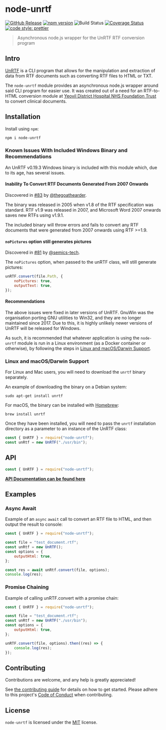 # node-unrtf

[![GitHub Release](https://img.shields.io/github/release/Fdawgs/node-unrtf.svg)](https://github.com/Fdawgs/node-unrtf/releases/latest/)
[![npm version](https://img.shields.io/npm/v/node-unrtf)](https://npmjs.com/package/node-unrtf)
![Build Status](https://github.com/Fdawgs/node-unrtf/workflows/CI/badge.svg?branch=master)
[![Coverage Status](https://coveralls.io/repos/github/Fdawgs/node-unrtf/badge.svg?branch=master)](https://coveralls.io/github/Fdawgs/node-unrtf?branch=master)
[![code style: prettier](https://img.shields.io/badge/code_style-prettier-ff69b4.svg?style=flat)](https://github.com/prettier/prettier)

> Asynchronous node.js wrapper for the UnRTF RTF conversion program

## Intro

[UnRTF](https://gnu.org/software/unrtf/) is a CLI program that allows for the manipulation and extraction of data from RTF documents such as converting RTF files to HTML or TXT.

The `node-unrtf` module provides an asynchronous node.js wrapper around said CLI program for easier use.
It was created out of a need for an RTF-to-HTML conversion module at [Yeovil District Hospital NHS Foundation Trust](https://yeovilhospital.co.uk/) to convert clinical documents.

## Installation

Install using `npm`:

```bash
npm i node-unrtf
```

### Known Issues With Included Windows Binary and Recommendations

An UnRTF v0.19.3 Windows binary is included with this module which, due to its age, has several issues.

#### Inability To Convert RTF Documents Generated From 2007 Onwards

Discovered in [#83](https://github.com/Fdawgs/node-unrtf/issues/83) by [@thegoathearder](https://github.com/thegoatherder).

The binary was released in 2005 when v1.8 of the RTF specification was standard.
RTF v1.9 was released in 2007, and Microsoft Word 2007 onwards saves new RTFs using v1.9.1.

The included binary will throw errors and fails to convert any RTF documents that were generated from 2007 onwards using RTF >=1.9.

#### `noPictures` option still generates pictures

Discovered in [#81](https://github.com/Fdawgs/node-unrtf/issues/81) by [@semics-tech](https://github.com/semics-tech).

The `noPictures` option, when passed to the unRTF class, will still generate pictures:

```js
unRTF.convert(file.Path, {
	noPictures: true,
	outputText: true,
});
```

#### Recommendations

The above issues were fixed in later versions of UnRTF.
GnuWin was the organisation porting GNU utilities to Win32, and they are no longer maintained since 2017.
Due to this, it is highly unlikely newer versions of UnRTF will be released for Windows.

As such, it is recommended that whatever application is using the `node-unrtf` module is run in a Linux environment (as a Docker container or otherwise), by following the steps in [Linux and macOS/Darwin Support](#linux-and-macosdarwin-support).

### Linux and macOS/Darwin Support

For Linux and Mac users, you will need to download the `unrtf` binary separately.

An example of downloading the binary on a Debian system:

```
sudo apt-get install unrtf
```

For macOS, the binary can be installed with [Homebrew](https://brew.sh/):

```
brew install unrtf
```

Once they have been installed, you will need to pass the `unrtf` installation directory as a parameter to an instance of the UnRTF class:

```js
const { UnRTF } = require("node-unrtf");
const unRtf = new UnRTF("./usr/bin");
```

## API

```js
const { UnRTF } = require("node-unrtf");
```

[**API Documentation can be found here**](https://github.com/Fdawgs/node-unrtf/blob/master/API.md)

## Examples

### Async Await

Example of an `async` `await` call to convert an RTF file to HTML, and then output the result to console:

```js
const { UnRTF } = require("node-unrtf");

const file = "test_document.rtf";
const unRtf = new UnRTF();
const options = {
	outputHtml: true,
};

const res = await unRtf.convert(file, options);
console.log(res);
```

### Promise Chaining

Example of calling unRTF.convert with a promise chain:

```js
const { UnRTF } = require("node-unrtf");

const file = "test_document.rtf";
const unRtf = new UnRTF("./usr/bin");
const options = {
	outputHtml: true,
};

unRTF.convert(file, options).then((res) => {
	console.log(res);
});
```

## Contributing

Contributions are welcome, and any help is greatly appreciated!

See [the contributing guide](./CONTRIBUTING.md) for details on how to get started.
Please adhere to this project's [Code of Conduct](./CODE_OF_CONDUCT.md) when contributing.

## License

`node-unrtf` is licensed under the [MIT](./LICENSE) license.
